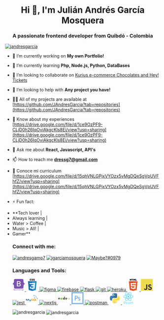 <h1 align="center">Hi 👋, I'm Julián Andrés García Mosquera</h1>
<h3 align="center">A passionate frontend developer from Quibdó - Colombia</h3>

<p align="left"> <a href="https://github.com/ryo-ma/github-profile-trophy"><img src="https://github-profile-trophy.vercel.app/?username=jandresgarcia" alt="jandresgarcia" /></a> </p>

- 🔭 I’m currently working on **My own Portfolio!**

- 🌱 I’m currently learning **Php, Node.js, Python, DataBases**

- 👯 I’m looking to collaborate on [Kurius e-commerce Chocolates and Hey! Tickets](https://github.com/ItsMeRichArt/kuriuschocolate-ecommerce-webpage)

- 🤝 I’m looking to help with **Any project you have!**

- 👨‍💻 All of my projects are available at [https://github.com/JAndresGarcia?tab=repositories](https://github.com/JAndresGarcia?tab=repositories)

- 📄 Know about my experiences [https://drive.google.com/file/d/1ce9OzPF9-CLjD0h26IqOviAkgcKls8Ei/view?usp=sharing](https://drive.google.com/file/d/1ce9OzPF9-CLjD0h26IqOviAkgcKls8Ei/view?usp=sharing)

- 💬 Ask me about **React, Javascript, API's**

- 📫 How to reach me **dressg7@gmail.com**

- 📄 Conoce mi curriculum [https://drive.google.com/file/d/15qhVNLGPjxVYOzx5vMgDQeSgVpUVFhfZ/view?usp=sharing](https://drive.google.com/file/d/15qhVNLGPjxVYOzx5vMgDQeSgVpUVFhfZ/view?usp=sharing)

- ⚡ Fun fact: 

<ul> 
  <li>**Tech lover |</li>
  <li>Always learning | </li>
  <li>Water > Coffee |</li>
  <li>Music > All! | </li>
  <li>Gamer**</li>

<h3 align="left">Connect with me:</h3>
<p align="left">
<a href="https://twitter.com/andresgamo7" target="blank"><img align="center" src="https://raw.githubusercontent.com/rahuldkjain/github-profile-readme-generator/master/src/images/icons/Social/twitter.svg" alt="andresgamo7" height="30" width="40" /></a>
<a href="https://linkedin.com/in/jgarciamosquera" target="blank"><img align="center" src="https://raw.githubusercontent.com/rahuldkjain/github-profile-readme-generator/master/src/images/icons/Social/linked-in-alt.svg" alt="jgarciamosquera" height="30" width="40" /></a>
<a href="https://discord.gg/Maybe?#0979" target="blank"><img align="center" src="https://raw.githubusercontent.com/rahuldkjain/github-profile-readme-generator/master/src/images/icons/Social/discord.svg" alt="Maybe?#0979" height="30" width="40" /></a>
</p>

<h3 align="left">Languages and Tools:</h3>
<p align="left"> <a href="https://getbootstrap.com" target="_blank" rel="noreferrer"> <img src="https://raw.githubusercontent.com/devicons/devicon/master/icons/bootstrap/bootstrap-plain-wordmark.svg" alt="bootstrap" width="40" height="40"/> </a> <a href="https://www.w3schools.com/css/" target="_blank" rel="noreferrer"> <img src="https://raw.githubusercontent.com/devicons/devicon/master/icons/css3/css3-original-wordmark.svg" alt="css3" width="40" height="40"/> </a> <a href="https://www.figma.com/" target="_blank" rel="noreferrer"> <img src="https://www.vectorlogo.zone/logos/figma/figma-icon.svg" alt="figma" width="40" height="40"/> </a> <a href="https://firebase.google.com/" target="_blank" rel="noreferrer"> <img src="https://www.vectorlogo.zone/logos/firebase/firebase-icon.svg" alt="firebase" width="40" height="40"/> </a> <a href="https://flask.palletsprojects.com/" target="_blank" rel="noreferrer"> <img src="https://www.vectorlogo.zone/logos/pocoo_flask/pocoo_flask-icon.svg" alt="flask" width="40" height="40"/> </a> <a href="https://git-scm.com/" target="_blank" rel="noreferrer"> <img src="https://www.vectorlogo.zone/logos/git-scm/git-scm-icon.svg" alt="git" width="40" height="40"/> </a> <a href="https://heroku.com" target="_blank" rel="noreferrer"> <img src="https://www.vectorlogo.zone/logos/heroku/heroku-icon.svg" alt="heroku" width="40" height="40"/> </a> <a href="https://www.w3.org/html/" target="_blank" rel="noreferrer"> <img src="https://raw.githubusercontent.com/devicons/devicon/master/icons/html5/html5-original-wordmark.svg" alt="html5" width="40" height="40"/> </a> <a href="https://developer.mozilla.org/en-US/docs/Web/JavaScript" target="_blank" rel="noreferrer"> <img src="https://raw.githubusercontent.com/devicons/devicon/master/icons/javascript/javascript-original.svg" alt="javascript" width="40" height="40"/> </a> <a href="https://jestjs.io" target="_blank" rel="noreferrer"> <img src="https://www.vectorlogo.zone/logos/jestjsio/jestjsio-icon.svg" alt="jest" width="40" height="40"/> </a> <a href="https://www.mysql.com/" target="_blank" rel="noreferrer"> <img src="https://raw.githubusercontent.com/devicons/devicon/master/icons/mysql/mysql-original-wordmark.svg" alt="mysql" width="40" height="40"/> </a> <a href="https://nextjs.org/" target="_blank" rel="noreferrer"> <img src="https://cdn.worldvectorlogo.com/logos/nextjs-2.svg" alt="nextjs" width="40" height="40"/> </a> <a href="https://nodejs.org" target="_blank" rel="noreferrer"> <img src="https://raw.githubusercontent.com/devicons/devicon/master/icons/nodejs/nodejs-original-wordmark.svg" alt="nodejs" width="40" height="40"/> </a> <a href="https://www.photoshop.com/en" target="_blank" rel="noreferrer"> <img src="https://raw.githubusercontent.com/devicons/devicon/master/icons/photoshop/photoshop-line.svg" alt="photoshop" width="40" height="40"/> </a> <a href="https://postman.com" target="_blank" rel="noreferrer"> <img src="https://www.vectorlogo.zone/logos/getpostman/getpostman-icon.svg" alt="postman" width="40" height="40"/> </a> <a href="https://www.python.org" target="_blank" rel="noreferrer"> <img src="https://raw.githubusercontent.com/devicons/devicon/master/icons/python/python-original.svg" alt="python" width="40" height="40"/> </a> <a href="https://reactjs.org/" target="_blank" rel="noreferrer"> <img src="https://raw.githubusercontent.com/devicons/devicon/master/icons/react/react-original-wordmark.svg" alt="react" width="40" height="40"/> </a> </p>

<p><img align="left" src="https://github-readme-stats.vercel.app/api/top-langs?username=jandresgarcia&show_icons=true&locale=en&layout=compact" alt="jandresgarcia" /></p>

<p>&nbsp;<img align="center" src="https://github-readme-stats.vercel.app/api?username=jandresgarcia&show_icons=true&locale=en" alt="jandresgarcia" /></p>
